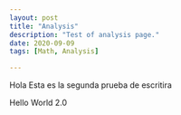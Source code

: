 ```yaml
---
layout: post
title: "Analysis"
description: "Test of analysis page."
date: 2020-09-09
tags: [Math, Analysis]

---
```


Hola
Esta es la segunda prueba de escritira

Hello World 2.0